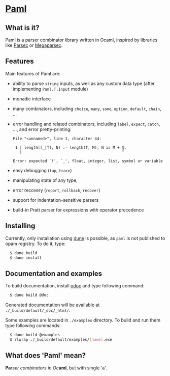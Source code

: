 # [Paml](https://github.com/adampsz/paml)

## What is it?

Paml is a parser combinator library written in Ocaml, inspired by libraries like [Parsec] or [Megaparsec].

## Features

Main features of Paml are:

- ability to parse `string` inputs, as well as any custom data type (after implementing `Paml.T.Input` module)
- monadic interface
- many combinators, including `choice`, `many`, `some`, `option`, `default`, `chain`, ...
- error handling and related combinators, including `label`, `expect`, `catch`, ..., and error pretty-printing:

  ```
  File "<unnamed>", line 1, character 44:

   1 | length([_|T], N) :- length(T, M), N is M + @.
     |                                            ^

  Error: expected `!', `_', float, integer, list, symbol or variable
  ```

- easy debugging (`tap`, `trace`)
- manipulating state of any type,
- error recovery (`report`, `rollback`, `recover`)
- support for indentation-sensitive parsers
- build-in Pratt parser for expressions with operator precedence

## Installing

Currently, only installation using [dune] is possible, as `paml` is not published to opam registry. To do it, type:

```sh
  $ dune build
  $ dune install
```

## Documentation and examples

To build documentation, install [odoc] and type following command:

```sh
  $ dune build @doc
```

Generated documentation will be available at `./_build/default/_doc/_html/`.

Some examples are located in `./examples` directory. To build and run them type following commands:

```sh
  $ dune build @examples
  $ rlwrap ./_build/default/examples/[name].exe
```

## What does 'Paml' mean?

**Pa**_rser combinators in Oc_**aml**, but with single 'a'.

[parsec]: https://github.com/haskell/parsec
[megaparsec]: https://github.com/mrkkrp/megaparsec
[dune]: https://dune.build/
[odoc]: https://github.com/ocaml/odoc
